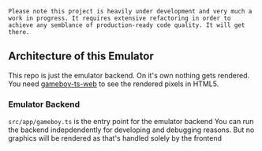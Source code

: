 ```
Please note this project is heavily under development and very much a work in progress. It requires extensive refactoring in order to achieve any semblance of production-ready code quality. It will get there.
```

## Architecture of this Emulator

This repo is just the emulator backend. On it's own nothing gets rendered. You need [gameboy-ts-web](https://github.com/miwest929/gameboy-ts-web) to see the rendered pixels in HTML5.

### Emulator Backend
`src/app/gameboy.ts` is the entry point for the emulator backend
You can run the backend indepdendently for developing and debugging reasons. But no graphics
will be rendered as that's handled solely by the frontend

